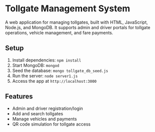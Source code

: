 # Tollgate Management System

A web application for managing tollgates, built with HTML, JavaScript, Node.js, and MongoDB. It supports admin and driver portals for tollgate operations, vehicle management, and fare payments.

## Setup
1. Install dependencies: `npm install`
2. Start MongoDB: `mongod`
3. Seed the database: `mongo tollgate_db_seed.js`
4. Run the server: `node server1.js`
5. Access the app at `http://localhost:3000`

## Features
- Admin and driver registration/login
- Add and search tollgates
- Manage vehicles and payments
- QR code simulation for tollgate access
